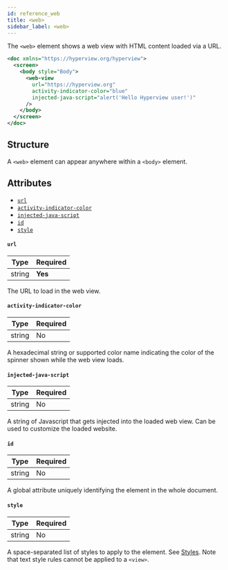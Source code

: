 ```yaml
---
id: reference_web
title: <web>
sidebar_label: <web>
---
```


The `<web>` element shows a web view with HTML content loaded via a URL.

```xml
<doc xmlns="https://hyperview.org/hyperview">
  <screen>
    <body style="Body">
      <web-view
        url="https://hyperview.org"
        activity-indicator-color="blue"
        injected-java-script="alert('Hello Hyperview user!')"
      />
    </body>
  </screen>
</doc>
```

## Structure

A `<web>` element can appear anywhere within a `<body>` element.

## Attributes

- [`url`](#color)
- [`activity-indicator-color`](#activity-indicator-color)
- [`injected-java-script`](#injected-java-script)
- [`id`](#id)
- [`style`](#style)

#### `url`

| Type   | Required |
| ------ | -------- |
| string | **Yes**  |

The URL to load in the web view.

#### `activity-indicator-color`

| Type   | Required |
| ------ | -------- |
| string | No       |

A hexadecimal string or supported color name indicating the color of the spinner shown while the web view loads.

#### `injected-java-script`

| Type   | Required |
| ------ | -------- |
| string | No       |

A string of Javascript that gets injected into the loaded web view. Can be used to customize the loaded website.

#### `id`

| Type   | Required |
| ------ | -------- |
| string | No       |

A global attribute uniquely identifying the element in the whole document.

#### `style`

| Type   | Required |
| ------ | -------- |
| string | No       |

A space-separated list of styles to apply to the element. See [Styles](/docs/reference_style). Note that text style rules cannot be applied to a `<view>`.
